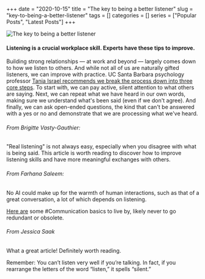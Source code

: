 +++ 
date = "2020-10-15"
title = "The key to being a better listener"
slug = "key-to-being-a-better-listener" 
tags = []
categories = []
series = ["Popular Posts", "Latest Posts"]
+++

![The key to being a better listener](https://d3bvlor7ot19je.cloudfront.net/blog/wp-content/uploads/better_listener.jpg)

#### Listening is a crucial workplace skill. Experts have these tips to improve.

Building strong relationships — at work and beyond — largely comes down to how we listen to others. And while not all of us are naturally gifted listeners, we can improve with practice. UC Santa Barbara psychology professor [Tania Israel recommends we break the process down into three core steps](https://ideas.ted.com/how-to-listen-really-listen-to-someone-you-dont-agree-with/). To start with, we can pay active, silent attention to what others are saying. Next, we can repeat what we have heard in our own words, making sure we understand what's been said (even if we don't agree). And finally, we can ask open-ended questions, the kind that can't be answered with a yes or no and demonstrate that we are processing what we've heard.  

###### From Brigitte Vasty-Gauthier:  
"Real listening" is not always easy, especially when you disagree with what is being said. This article is worth reading to discover how to improve listening skills and have more meaningful exchanges with others.

###### From Farhana Saleem:  

No AI could make up for the warmth of human interactions, such as that of a great conversation, a lot of which depends on listening.  

[Here are](https://ideas.ted.com/how-to-listen-really-listen-to-someone-you-dont-agree-with/) some #Communication basics to live by, likely never to go redundant or obsolete.

###### From Jessica Saak

What a great article! Definitely worth reading.  

Remember: You can’t listen very well if you’re talking. In fact, if you rearrange the letters of the word “listen,” it spells “silent.”